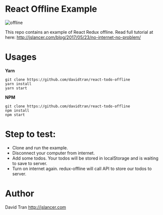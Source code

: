 # React Offline Example
![offline](https://user-images.githubusercontent.com/1154740/29802990-2221581e-8ca3-11e7-857d-24ec6040018c.png)

This repo contains an example of React Redux offline. Read full tutorial at here: http://jslancer.com/blog/2017/05/23/no-internet-no-problem/

# Usages
**Yarn**
```
git clone https://github.com/davidtran/react-todo-offline
yarn install
yarn start
```

**NPM**
```
git clone https://github.com/davidtran/react-todo-offline
npm install
npm start
```


# Step to test:
- Clone and run the example.
- Disconnect your computer from internet.
- Add some todos. Your todos will be stored in localStorage and is waiting to save to server.
- Turn on internet again. redux-offline will call API to store our todos to server.

# Author
David Tran
http://jslancer.com
